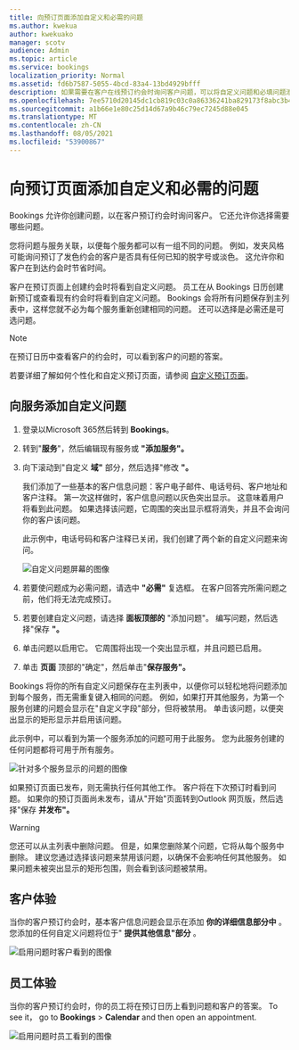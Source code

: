 ```yaml
---
title: 向预订页面添加自定义和必需的问题
ms.author: kwekua
author: kwekuako
manager: scotv
audience: Admin
ms.topic: article
ms.service: bookings
localization_priority: Normal
ms.assetid: fd6b7587-5055-4bcd-83a4-13bd4929bfff
description: 如果需要在客户在线预订约会时询问客户问题，可以将自定义问题和必填问题添加到预订页面。
ms.openlocfilehash: 7ee5710d20145dc1cb819c03c0a86336241ba829173f8abc3b4fdf2a96aa719e
ms.sourcegitcommit: a1b66e1e80c25d14d67a9b46c79ec7245d88e045
ms.translationtype: MT
ms.contentlocale: zh-CN
ms.lasthandoff: 08/05/2021
ms.locfileid: "53900867"
---
```

# <a name="add-custom-and-required-questions-to-the-booking-page"></a>向预订页面添加自定义和必需的问题

Bookings 允许你创建问题，以在客户预订约会时询问客户。 它还允许你选择需要哪些问题。

您将问题与服务关联，以便每个服务都可以有一组不同的问题。 例如，发夹风格可能询问预订了发色约会的客户是否具有任何已知的脱字号或淡色。 这允许你和客户在到达约会时节省时间。

客户在预订页面上创建约会时将看到自定义问题。 员工在从 Bookings 日历创建新预订或查看现有约会时将看到自定义问题。 Bookings 会将所有问题保存到主列表中，这样您就不必为每个服务重新创建相同的问题。 还可以选择是必需还是可选问题。

> [!NOTE]
> 在预订日历中查看客户的约会时，可以看到客户的问题的答案。

若要详细了解如何个性化和自定义预订页面，请参阅 [自定义预订页面](customize-booking-page.md)。

## <a name="add-custom-questions-to-your-services"></a>向服务添加自定义问题

1. 登录以Microsoft 365然后转到 **Bookings**。

1. 转到"**服务**"，然后编辑现有服务或 **"添加服务"。**

1. 向下滚动到"自定义 **域"** 部分，然后选择"修改 **"。**

   我们添加了一些基本的客户信息问题：客户电子邮件、电话号码、客户地址和客户注释。 第一次这样做时，客户信息问题以灰色突出显示。 这意味着用户将看到此问题。 如果选择该问题，它周围的突出显示框将消失，并且不会询问你的客户该问题。

   此示例中，电话号码和客户注释已关闭，我们创建了两个新的自定义问题来询问。

   ![自定义问题屏幕的图像](../media/bookings-questions-custom-fields.png)

1. 若要使问题成为必需问题，请选中 **"必需"** 复选框。 在客户回答完所需问题之前，他们将无法完成预订。

1. 若要创建自定义问题，请选择 **面板顶部的** "添加问题"。 编写问题，然后选择"保存 **"。**

1. 单击问题以启用它。 它周围将出现一个突出显示框，并且问题已启用。

1. 单击 **页面** 顶部的"确定"，然后单击"**保存服务"。**

Bookings 将你的所有自定义问题保存在主列表中，以便你可以轻松地将问题添加到每个服务，而无需重复键入相同的问题。 例如，如果打开其他服务，为第一个服务创建的问题会显示在"自定义字段"部分，但将被禁用。 单击该问题，以便突出显示的矩形显示并启用该问题。

此示例中，可以看到为第一个服务添加的问题可用于此服务。 您为此服务创建的任何问题都将可用于所有服务。

   ![针对多个服务显示的问题的图像](../media/bookings-questions-services.png)

如果预订页面已发布，则无需执行任何其他工作。 客户将在下次预订时看到问题。 如果你的预订页面尚未发布，请从"开始"页面转到Outlook 网页版，然后选择"保存 **并发布"。**

> [!WARNING]
> 您还可以从主列表中删除问题。 但是，如果您删除某个问题，它将从每个服务中删除。 建议您通过选择该问题来禁用该问题，以确保不会影响任何其他服务。 如果问题未被突出显示的矩形包围，则会看到该问题被禁用。

## <a name="customer-experience"></a>客户体验

当你的客户预订约会时，基本客户信息问题会显示在添加 **你的详细信息部分中** 。 您添加的任何自定义问题将位于" **提供其他信息"部分** 。

![启用问题时客户看到的图像](../media/bookings-questions-customer.png)

## <a name="staff-experience"></a>员工体验

当你的客户预订约会时，你的员工将在预订日历上看到问题和客户的答案。 To see it， go to **Bookings** \> **Calendar** and then open an appointment.

![启用问题时员工看到的图像](../media/bookings-questions-staff.png)

